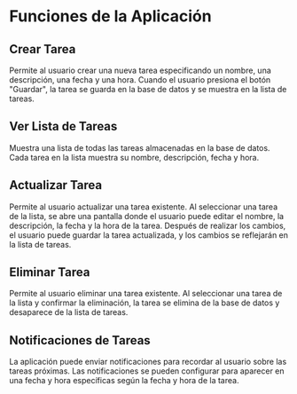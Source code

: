 # Funciones de la Aplicación

## Crear Tarea
Permite al usuario crear una nueva tarea especificando un nombre, una descripción, una fecha y una hora. Cuando el usuario presiona el botón "Guardar", la tarea se guarda en la base de datos y se muestra en la lista de tareas.

## Ver Lista de Tareas
Muestra una lista de todas las tareas almacenadas en la base de datos. Cada tarea en la lista muestra su nombre, descripción, fecha y hora.

## Actualizar Tarea
Permite al usuario actualizar una tarea existente. Al seleccionar una tarea de la lista, se abre una pantalla donde el usuario puede editar el nombre, la descripción, la fecha y la hora de la tarea. Después de realizar los cambios, el usuario puede guardar la tarea actualizada, y los cambios se reflejarán en la lista de tareas.

## Eliminar Tarea
Permite al usuario eliminar una tarea existente. Al seleccionar una tarea de la lista y confirmar la eliminación, la tarea se elimina de la base de datos y desaparece de la lista de tareas.

## Notificaciones de Tareas
La aplicación puede enviar notificaciones para recordar al usuario sobre las tareas próximas. Las notificaciones se pueden configurar para aparecer en una fecha y hora específicas según la fecha y hora de la tarea.


